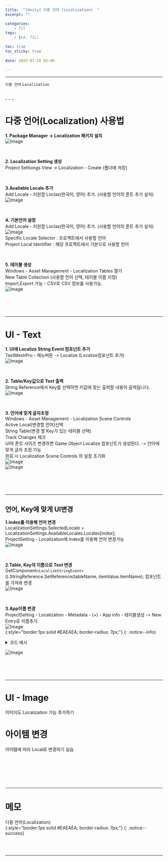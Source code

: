 ```yaml
---
title:  "[Unity] 다중 언어 (Localization)  "
excerpt: ""

categories:
    - Til
tags:
    - [C#, TIL]

toc: true
toc_sticky: true
 
date: 2025-07-28 05:00

---
```

- - -


`다중 언어` `Localization`

<br>
- - - 


# 다중 언어(Localization) 사용법

**1. Package Manager -> Localization 패키지 설치**  
![Image](https://github.com/levell1/levell1.github.io/blob/main/Image/Localization/local1.png?raw=true)   

<br>

**2. Localization Setting 생성**  
Project Settiongs View -> Localization - Create (폴더에 저장)  

<br>

**3.Available Locals 추가**  
Add Locale - 지원할 Loclas(한국어, 영어) 추가. (사용할 언어의 폰트 추가 설치)   
![Image](https://github.com/levell1/levell1.github.io/blob/main/Image/Localization/local2.png?raw=true)  

<br>

**4. 기본언어 설정**  
Add Locale - 지원할 Loclas(한국어, 영어) 추가. (사용할 언어의 폰트 추가 설치)  
![Image](https://github.com/levell1/levell1.github.io/blob/main/Image/Localization/local3.png?raw=true)   
Specific Locale Selector : 프로젝트에서 사용할 언어  
Project Local Identifier : 해당 프로젝트에서 기본으로 사용할 언어

<br>

**5. 테이블 생성**  
Windows - Asset Management - Localization Tables 열기  
New Table Collection (사용할 언어 선택, 테이블 이름 지정)  
Import,Export 가능 - CSV로 CSV 정보를 사용가능.  
![Image](https://github.com/levell1/levell1.github.io/blob/main/Image/Localization/local4.png?raw=true)   
   


<br><br><br>
- - - 

# UI - Text

**1. UI에 Localize String Event 컴포넌트 추가**  
TextMeshPro - 메뉴버튼 -> Localize (Localize컴포넌트 추가)  
![Image](https://github.com/levell1/levell1.github.io/blob/main/Image/Localization/local5.png?raw=true)  

<br>

**2. Table/Key값으로  Text 출력**  
String Reference에서 Key를 선택하면 키값에 맞는 출력할 내용이 출력됩니다.  
![Image](https://github.com/levell1/levell1.github.io/blob/main/Image/Localization/local6.png?raw=true)  

<br>

**3. 언어에 맞게 글자조정**  
Windows - Asset Management - Localization Scene Controls  
Active Local(변경할 언어)선택  
String Table(변경 할 Key가 있는 테이블 선택)  
Track Changes 체크  
UI의 폰트 사이즈 변경하면 Game Object Localize 컴포넌트가 생성된다. -> 언어에 맞게 글자 조정 가능  
완료 시 Localization Scene Controls 의 설정 초기화  
![Image](https://github.com/levell1/levell1.github.io/blob/main/Image/Localization/local11.png?raw=true)  
![Image](https://github.com/levell1/levell1.github.io/blob/main/Image/Localization/local12.png?raw=true)  

<br><br><br>
- - - 

## 언어, Key에 맞게 UI변경
**1.index를 이용해 언어 변경**  
LocalizationSettings.SelectedLocale = LocalizationSettings.AvailableLocales.Locales[index];  
ProjectSetting - Localization에 Index를 이용해 언어 변경가능  
![Image](https://github.com/levell1/levell1.github.io/blob/main/Image/Localization/local7.png?raw=true)  

<br>

**2.Table, Key의 이름으로 Text 변경**  
GetComponent`<LocalizeStringEvent>`().StringReference.SetReference(tableName, itemValue.itemName);
컴포넌트를 가져와 변경  
![Image](https://github.com/levell1/levell1.github.io/blob/main/Image/Localization/local8.png?raw=true)  

<br>

**3.App이름 변경**  
ProjectSetting - Localization - Metadata - (+) - App info - 테이블생성 -> New Entry로 이름추가.  
![Image](https://github.com/levell1/levell1.github.io/blob/main/Image/Localization/local10.png?raw=true)  
{:style="border:1px solid #EAEAEA; border-radius: 7px;"}
{: .notice--info}   

<details>
<summary>코드 예시</summary>
<div class="notice--primary" markdown="1"> 

```c# 
// 언어 토글
void OnClickLocalChangeButton()
{
    var locales = LocalizationSettings.AvailableLocales.Locales;
    LocalizationSettings.SelectedLocale =
        LocalizationSettings.SelectedLocale == locales[0] ? locales[1] : locales[0];
}


public void LocalizeTextString(string tableName, string keyName)
{
    GetText((int)Texts.LoadingText).GetComponent<LocalizeStringEvent>().StringReference
        .SetReference(tableName, keyName);
}

// TestTable - Test key 로 출력
void OnClickChangeTestButton()
{
    LocalizeTextString("TestTable", "Test_Key");
}

// TestTable - Loading key 로 출력
void OnClickChangeLoadingButton()
{
    LocalizeTextString("TestTable", "Loading_Key");
}
```
</div>
</details>

![Image](https://github.com/levell1/levell1.github.io/blob/main/Image/Localization/local9.png?raw=true)  

<br><br><br>
- - - 

# UI - Image
이미지도 Localization 가능 추가하기 

# 아이템 변경
아이템에 따라 Local로 변경하기 실슴

<br><br><br><br><br>
- - - 


# 메모
다중 언어(Localization)  
{:style="border:1px solid #EAEAEA; border-radius: 7px;"}
{: .notice--success}  


<br><br>
- - -